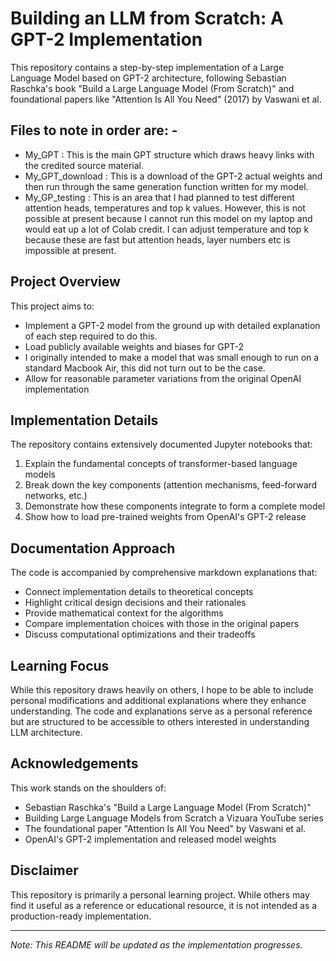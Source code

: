 # Building an LLM from Scratch: A GPT-2 Implementation

This repository contains a step-by-step implementation of a Large Language Model based on GPT-2 architecture, following Sebastian Raschka's book "Build a Large Language Model (From Scratch)" and foundational papers like "Attention Is All You Need" (2017) by Vaswani et al.

## Files to note in order are: -

- My_GPT : This is the main GPT structure which draws heavy links with the credited source material.
- My_GPT_download : This is a download of the GPT-2 actual weights and then run through the same generation function written for my model.
- My_GP_testing : This is an area that I had planned to test different attention heads, temperatures and top k values. However, this is not possible at present because I cannot run this model on my laptop and would eat up a lot of Colab credit. I can adjust temperature and top k because these are fast but attention heads, layer numbers etc is impossible at present.

## Project Overview

This project aims to:

- Implement a GPT-2 model from the ground up with detailed explanation of each step required to do this.
- Load publicly available weights and biases for GPT-2
- I originally intended to make a model that was small enough to run on a standard Macbook Air, this did not turn out to be the case.
- Allow for reasonable parameter variations from the original OpenAI implementation

## Implementation Details

The repository contains extensively documented Jupyter notebooks that:

1. Explain the fundamental concepts of transformer-based language models
2. Break down the key components (attention mechanisms, feed-forward networks, etc.)
3. Demonstrate how these components integrate to form a complete model
4. Show how to load pre-trained weights from OpenAI's GPT-2 release

## Documentation Approach

The code is accompanied by comprehensive markdown explanations that:

- Connect implementation details to theoretical concepts
- Highlight critical design decisions and their rationales
- Provide mathematical context for the algorithms
- Compare implementation choices with those in the original papers
- Discuss computational optimizations and their tradeoffs

## Learning Focus

While this repository draws heavily on others, I hope to be able to include personal modifications and additional explanations where they enhance understanding. The code and explanations serve as a personal reference but are structured to be accessible to others interested in understanding LLM architecture.

## Acknowledgements

This work stands on the shoulders of:

- Sebastian Raschka's "Build a Large Language Model (From Scratch)"
- Building Large Language Models from Scratch a Vizuara YouTube series
- The foundational paper "Attention Is All You Need" by Vaswani et al.
- OpenAI's GPT-2 implementation and released model weights

## Disclaimer

This repository is primarily a personal learning project. While others may find it useful as a reference or educational resource, it is not intended as a production-ready implementation.

---

_Note: This README will be updated as the implementation progresses._
